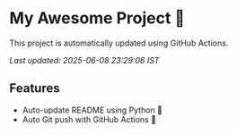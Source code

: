 # My Awesome Project 🚀

This project is automatically updated using GitHub Actions.

_Last updated: 2025-06-08 23:29:06 IST_

## Features
- Auto-update README using Python 🐍
- Auto Git push with GitHub Actions 🤖

